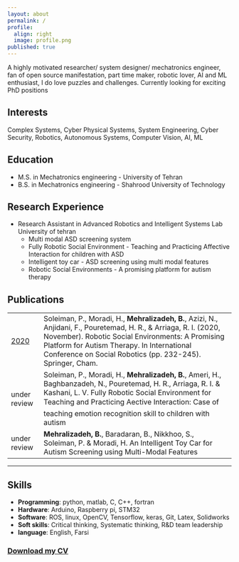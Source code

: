 ```yaml
---
layout: about
permalink: /
profile:
  align: right
  image: profile.png
published: true
---
```


A highly motivated researcher/ system designer/ mechatronics engineer, fan of open source manifestation, part time maker, robotic lover, AI and ML enthusiast, I do love puzzles and challenges. Currently looking for exciting PhD positions

## Interests
Complex Systems, Cyber Physical Systems, System Engineering, Cyber Security, Robotics, Autonomous Systems, Computer Vision, AI, ML

## Education

- M.S. in Mechatronics engineering - University of Tehran
- B.S. in Mechatronics engineering - Shahrood University of Technology 

## Research Experience
- Research Assistant in Advanced Robotics and Intelligent Systems Lab University of tehran
  - Multi modal ASD screening system
  - Fully Robotic Social Environment - Teaching and Practicing Affective Interaction for children with ASD
  - Intelligent toy car - ASD screening using multi modal features
  - Robotic Social Environments - A promising platform for autism therapy

## Publications

|  	|  	|
|---	|---	|
| [2020](https://doi.org/10.1007/978-3-030-62056-1_20) 	| Soleiman, P., Moradi, H., **Mehralizadeh, B.**, Azizi, N., Anjidani, F., Pouretemad, H. R., & Arriaga, R. I. (2020, November). Robotic Social Environments: A Promising Platform for Autism Therapy. In International Conference on Social Robotics (pp. 232-245). Springer, Cham. 	|
| under review 	| Soleiman, P., Moradi, H., **Mehralizadeh, B.**, Ameri, H., Baghbanzadeh, N., Pouretemad, H. R., Arriaga, R. I. & Kashani, L. V. Fully Robotic Social Environment for Teaching and Practicing Aective Interaction: Case of teaching emotion recognition skill to children with autism 	|
| under review 	| **Mehralizadeh, B.**, Baradaran, B., Nikkhoo, S., Soleiman, P. & Moradi, H. An Intelligent Toy Car for Autism Screening using Multi-Modal Features 	|
---

## Skills

- **Programming**: python, matlab, C, C++, fortran
- **Hardware**: Arduino, Raspberry pi, STM32
- **Software**: ROS, linux, OpenCV, Tensorflow, keras, Git, Latex, Solidworks
- **Soft skills**: Critical thinking, Systematic thinking, R&D team leadership
- **language**: English, Farsi

### [Download my CV](https://bijanmehr.github.io/assets/files/bijanmehr_cv.pdf)
